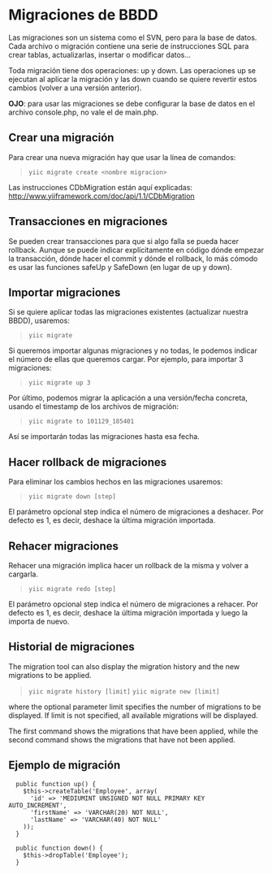 

# Migraciones de BBDD #

Las migraciones son un sistema como el SVN, pero para la base de datos. Cada archivo o migración contiene una serie de instrucciones SQL para crear tablas, actualizarlas, insertar o modificar datos...

Toda migración tiene dos operaciones: up y down. Las operaciones up se ejecutan al aplicar la migración y las down cuando se quiere revertir estos cambios (volver a una versión anterior).

**OJO**: para usar las migraciones se debe configurar la base de datos en el archivo console.php, no vale el de main.php.

## Crear una migración ##
Para crear una nueva migración hay que usar la línea de comandos:

> `yiic migrate create <nombre migracion>`

Las instrucciones CDbMigration están aquí explicadas:
http://www.yiiframework.com/doc/api/1.1/CDbMigration

## Transacciones en migraciones ##
Se pueden crear transacciones para que si algo falla se pueda hacer rollback. Aunque se puede indicar explícitamente en código dónde empezar la transacción, dónde hacer el commit y dónde el rollback, lo más cómodo es usar las funciones safeUp y SafeDown (en lugar de up y down).

## Importar migraciones ##
Si se quiere aplicar todas las migraciones existentes (actualizar nuestra BBDD), usaremos:

> `yiic migrate`

Si queremos importar algunas migraciones y no todas, le podemos indicar el número de ellas que queremos cargar. Por ejemplo, para importar 3 migraciones:

> `yiic migrate up 3`

Por último, podemos migrar la aplicación a una versión/fecha concreta, usando el timestamp de los archivos de migración:

> `yiic migrate to 101129_185401`

Así se importarán todas las migraciones hasta esa fecha.

## Hacer rollback de migraciones ##
Para eliminar los cambios hechos en las migraciones usaremos:

> `yiic migrate down [step]`

El parámetro opcional step indica el número de migraciones a deshacer. Por defecto es 1, es decir, deshace la última migración importada.

## Rehacer migraciones ##
Rehacer una migración implica hacer un rollback de la misma y volver a cargarla.

> `yiic migrate redo [step]`

El parámetro opcional step indica el número de migraciones a rehacer. Por defecto es 1, es decir, deshace la última migración importada y luego la importa de nuevo.

## Historial de migraciones ##
The migration tool can also display the migration history and the new migrations to be applied.

> `yiic migrate history [limit]`
> `yiic migrate new [limit]`

where the optional parameter limit specifies the number of migrations to be displayed. If limit is not specified, all available migrations will be displayed.

The first command shows the migrations that have been applied, while the second command shows the migrations that have not been applied.

## Ejemplo de migración ##
```
  public function up() {
    $this->createTable('Employee', array(
      'id' => 'MEDIUMINT UNSIGNED NOT NULL PRIMARY KEY AUTO_INCREMENT',
      'firstName' => 'VARCHAR(20) NOT NULL',
      'lastName' => 'VARCHAR(40) NOT NULL'
    ));
  }

  public function down() {
    $this->dropTable('Employee');
  }
```